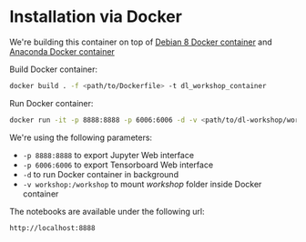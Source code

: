 # Installation via Docker

We're building this container on top of [Debian 8 Docker container](https://hub.docker.com/r/library/debian/) and [Anaconda Docker container](https://hub.docker.com/r/continuumio/anaconda3/)

Build Docker container:
```sh
docker build . -f <path/to/Dockerfile> -t dl_workshop_container
```


Run Docker container:
```sh
docker run -it -p 8888:8888 -p 6006:6006 -d -v <path/to/dl-workshop/workshop>:/workshop dl_workshop_container
```


We're using the following parameters:
- ```-p 8888:8888``` to export Jupyter Web interface
- ```-p 6006:6006``` to export Tensorboard Web interface
- ```-d``` to run Docker container in background
- ```-v workshop:/workshop``` to mount *workshop* folder inside Docker container


The notebooks are available under the following url:
```sh
http://localhost:8888
```

